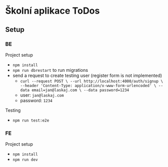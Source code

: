 # Školní aplikace ToDos

## Setup

### BE

Project setup
- `npm install`
- `npm run dbrestart` to run migrations
- send a request to create testing user (register form is not implemented)
  - `curl --request POST \
    --url http://localhost:4000/auth/signup \
    --header 'Content-Type: application/x-www-form-urlencoded' \
    --data email=jan@laskaj.com \
    --data password=1234`
  - user: `jan@laskaj.com`
  - password: `1234`

Testing
- `npm run test:e2e`


### FE

Project setup
- `npm install`
- `npm run dev`
